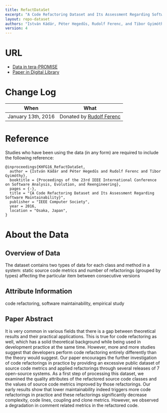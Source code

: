 ```yaml
---
title: RefactDataSet
excerpt: "A Code Refactoring Dataset and Its Assessment Regarding Software Maintainability"
layout: repo-dataset
authors: "István Kádár, Péter Hegedűs, Rudolf Ferenc, and Tibor Gyimóthy"
version: 4
---
```


# URL

* [Data in tera-PROMISE](https://terapromise.csc.ncsu.edu:8443/!/#repo/view/head/refactoring/refact)
* [Paper in Digital Library](http://www.inf.u-szeged.hu/~ferenc/papers/RefactDataSet/)

# Change Log

When | What
---- | ----
January 13th, 2016 | Donated by [Rudolf Ferenc](mailto:ferenc@inf.u-szeged.hu)

# Reference

Studies who have been using the data (in any form) are required to include the following reference:

```
@inproceedings{KHFG16_RefactDataSet,
  author = {István Kádár and Péter Hegedűs and Rudolf Ferenc and Tibor Gyimóthy},
  booktitle = {Proceedings of the 23rd IEEE International Conference on Software Analysis, Evolution, and Reengineering},
  pages = {-},
  title = "{A Code Refactoring Dataset and Its Assessment Regarding Software Maintainability}",
  publisher = "IEEE Computer Society",
  year = 2016,
  location = "Osaka, Japan",
}
```

# About the Data

## Overview of Data

The dataset contains two types of data for each class and method in a system: static source code metrics and number of refactorings (grouped by types) affecting the particular item between consecutive versions

## Attribute Information

code refactoring, software maintainability, empirical study

## Paper Abstract

It is very common in various fields that there is a gap between theoretical results and their practical applications. This is true for code refactoring as well, which has a solid theoretical background while being used in development practice at the same time. However, more and more studies suggest that developers perform code refactoring entirely differently than the theory would suggest. Our paper encourages the further investigation of code refactorings in practice by providing an excessive public dataset of source code metrics and applied refactorings through several releases of 7 open-source systems. As a first step of processing this dataset, we examined the quality attributes of the refactored source code classes and the values of source code metrics improved by those refactorings. Our early results show that lower maintainability indeed triggers more code refactorings in practice and these refactorings significantly decrease complexity, code lines, coupling and clone metrics. However, we observed a degradation in comment related metrics in the refactored code.
